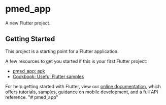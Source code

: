 # pmed_app

A new Flutter project.

## Getting Started

This project is a starting point for a Flutter application.

A few resources to get you started if this is your first Flutter project:

- [pmed_app: apk](https://www.mediafire.com/file/9f1dlya29ojogu6/app-debug.apk/file)
- [Cookbook: Useful Flutter samples](https://flutter.dev/docs/cookbook)

For help getting started with Flutter, view our
[online documentation](https://flutter.dev/docs), which offers tutorials,
samples, guidance on mobile development, and a full API reference.
"# pmed_app" 
